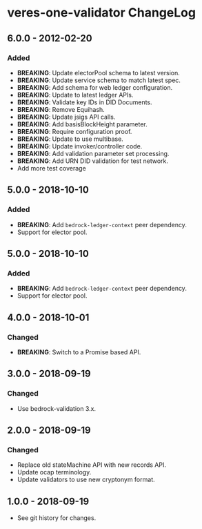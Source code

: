 # veres-one-validator ChangeLog

## 6.0.0 - 2012-02-20

### Added
- **BREAKING**: Update electorPool schema to latest version.
- **BREAKING**: Update service schema to match latest spec.
- **BREAKING**: Add schema for web ledger configuration.
- **BREAKING**: Update to latest ledger APIs.
- **BREAKING**: Validate key IDs in DID Documents.
- **BREAKING**: Remove Equihash.
- **BREAKING**: Update jsigs API calls.
- **BREAKING**: Add basisBlockHeight parameter.
- **BREAKING**: Require configuration proof.
- **BREAKING**: Update to use multibase.
- **BREAKING**: Update invoker/controller code.
- **BREAKING**: Add validation parameter set processing.
- **BREAKING**: Add URN DID validation for test network.
- Add more test coverage

## 5.0.0 - 2018-10-10

### Added
- **BREAKING**: Add `bedrock-ledger-context` peer dependency.
- Support for elector pool.

## 5.0.0 - 2018-10-10

### Added
- **BREAKING**: Add `bedrock-ledger-context` peer dependency.
- Support for elector pool.

## 4.0.0 - 2018-10-01

### Changed
- **BREAKING**: Switch to a Promise based API.

## 3.0.0 - 2018-09-19

### Changed
- Use bedrock-validation 3.x.

## 2.0.0 - 2018-09-19

### Changed
- Replace old stateMachine API with new records API.
- Update ocap terminology.
- Update validators to use new cryptonym format.

## 1.0.0 - 2018-09-19

- See git history for changes.
